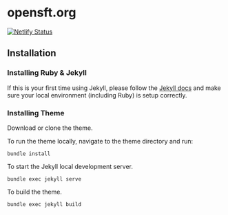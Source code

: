 # opensft.org

[![Netlify Status](https://api.netlify.com/api/v1/badges/69bdacdf-1cd3-4858-94d7-723716dff0b5/deploy-status)](https://app.netlify.com/sites/opensft/deploys)

## Installation

### Installing Ruby & Jekyll

If this is your first time using Jekyll, please follow the [Jekyll docs](https://jekyllrb.com/docs/installation/) and make sure your local environment (including Ruby) is setup correctly.

### Installing Theme

Download or clone the theme.

To run the theme locally, navigate to the theme directory and run:

```
bundle install
``` 

To start the Jekyll local development server.

```
bundle exec jekyll serve
``` 

To build the theme.

```
bundle exec jekyll build
```

